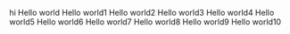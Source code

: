 hi
Hello world
Hello world1
Hello world2
Hello world3
Hello world4
Hello world5
Hello world6
Hello world7
Hello world8
Hello world9
Hello world10